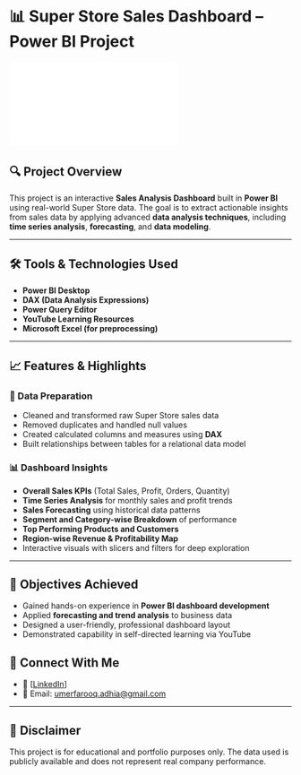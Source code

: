 # 📊 Super Store Sales Dashboard – Power BI Project

![Dashboard Preview](./Super%20Store%20Dashboard.pdf)

## 🔍 Project Overview

This project is an interactive **Sales Analysis Dashboard** built in **Power BI** using real-world Super Store data. The goal is to extract actionable insights from sales data by applying advanced **data analysis techniques**, including **time series analysis**, **forecasting**, and **data modeling**.

---

## 🛠️ Tools & Technologies Used

- **Power BI Desktop**
- **DAX (Data Analysis Expressions)**
- **Power Query Editor**
- **YouTube Learning Resources**
- **Microsoft Excel (for preprocessing)**

---

## 📈 Features & Highlights

### 🔧 Data Preparation
- Cleaned and transformed raw Super Store sales data
- Removed duplicates and handled null values
- Created calculated columns and measures using **DAX**
- Built relationships between tables for a relational data model

### 📊 Dashboard Insights
- **Overall Sales KPIs** (Total Sales, Profit, Orders, Quantity)
- **Time Series Analysis** for monthly sales and profit trends
- **Sales Forecasting** using historical data patterns
- **Segment and Category-wise Breakdown** of performance
- **Top Performing Products and Customers**
- **Region-wise Revenue & Profitability Map**
- Interactive visuals with slicers and filters for deep exploration

---

## 🎯 Objectives Achieved

- Gained hands-on experience in **Power BI dashboard development**
- Applied **forecasting and trend analysis** to business data
- Designed a user-friendly, professional dashboard layout
- Demonstrated capability in self-directed learning via YouTube


## 🔗 Connect With Me

- 💼 [[LinkedIn]((https://www.linkedin.com/in/umer-farooq-adhia/))]
- 📧 Email: umerfarooq.adhia@gmail.com

---

## 📌 Disclaimer

This project is for educational and portfolio purposes only. The data used is publicly available and does not represent real company performance.

